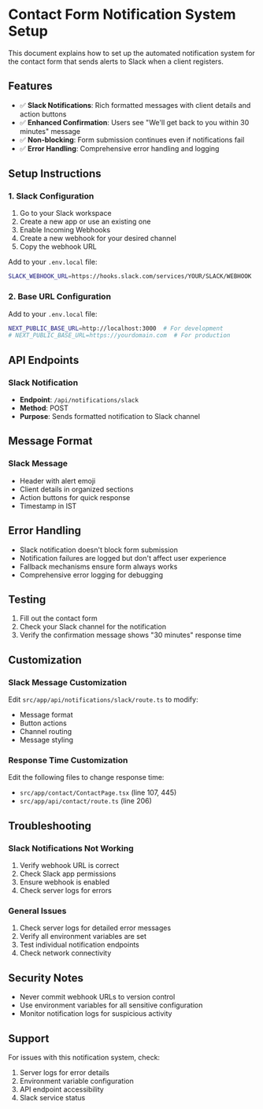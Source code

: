 # Contact Form Notification System Setup

This document explains how to set up the automated notification system for the contact form that sends alerts to Slack when a client registers.

## Features

- ✅ **Slack Notifications**: Rich formatted messages with client details and action buttons
- ✅ **Enhanced Confirmation**: Users see "We'll get back to you within 30 minutes" message
- ✅ **Non-blocking**: Form submission continues even if notifications fail
- ✅ **Error Handling**: Comprehensive error handling and logging

## Setup Instructions

### 1. Slack Configuration

1. Go to your Slack workspace
2. Create a new app or use an existing one
3. Enable Incoming Webhooks
4. Create a new webhook for your desired channel
5. Copy the webhook URL

Add to your `.env.local` file:
```bash
SLACK_WEBHOOK_URL=https://hooks.slack.com/services/YOUR/SLACK/WEBHOOK
```

### 2. Base URL Configuration

Add to your `.env.local` file:
```bash
NEXT_PUBLIC_BASE_URL=http://localhost:3000  # For development
# NEXT_PUBLIC_BASE_URL=https://yourdomain.com  # For production
```

## API Endpoints

### Slack Notification
- **Endpoint**: `/api/notifications/slack`
- **Method**: POST
- **Purpose**: Sends formatted notification to Slack channel

## Message Format

### Slack Message
- Header with alert emoji
- Client details in organized sections
- Action buttons for quick response
- Timestamp in IST

## Error Handling

- Slack notification doesn't block form submission
- Notification failures are logged but don't affect user experience
- Fallback mechanisms ensure form always works
- Comprehensive error logging for debugging

## Testing

1. Fill out the contact form
2. Check your Slack channel for the notification
3. Verify the confirmation message shows "30 minutes" response time

## Customization

### Slack Message Customization
Edit `src/app/api/notifications/slack/route.ts` to modify:
- Message format
- Button actions
- Channel routing
- Message styling

### Response Time Customization
Edit the following files to change response time:
- `src/app/contact/ContactPage.tsx` (line 107, 445)
- `src/app/api/contact/route.ts` (line 206)

## Troubleshooting

### Slack Notifications Not Working
1. Verify webhook URL is correct
2. Check Slack app permissions
3. Ensure webhook is enabled
4. Check server logs for errors

### General Issues
1. Check server logs for detailed error messages
2. Verify all environment variables are set
3. Test individual notification endpoints
4. Check network connectivity

## Security Notes

- Never commit webhook URLs to version control
- Use environment variables for all sensitive configuration
- Monitor notification logs for suspicious activity

## Support

For issues with this notification system, check:
1. Server logs for error details
2. Environment variable configuration
3. API endpoint accessibility
4. Slack service status
